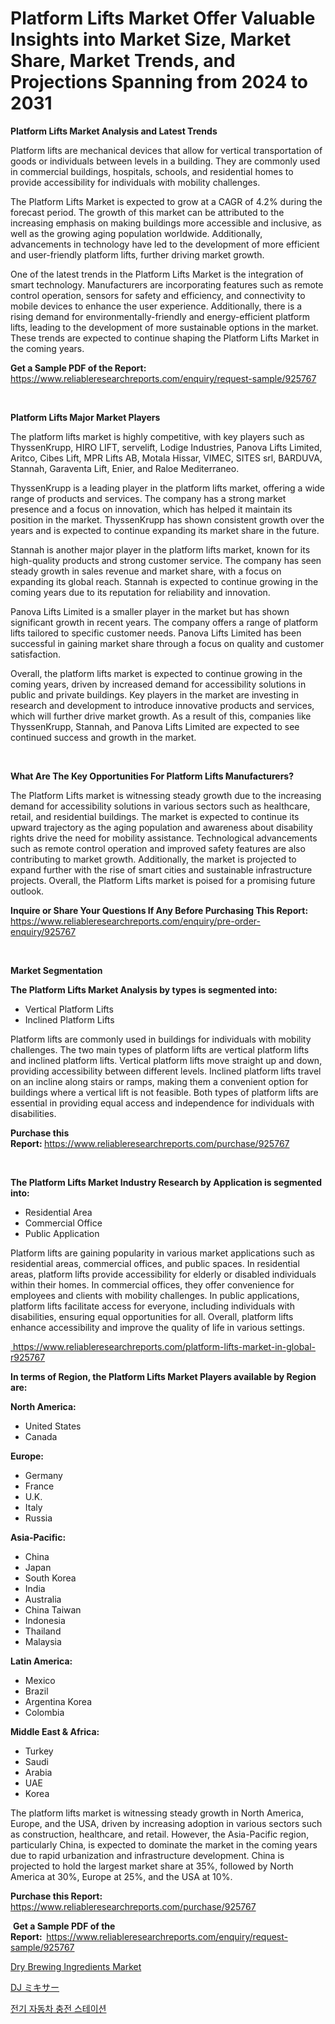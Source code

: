 <p><h1>Platform Lifts Market Offer Valuable Insights into Market Size, Market Share, Market Trends, and Projections Spanning from 2024 to 2031</h1></p><p><strong>Platform Lifts Market Analysis and Latest Trends</strong></p>
<p><p>Platform lifts are mechanical devices that allow for vertical transportation of goods or individuals between levels in a building. They are commonly used in commercial buildings, hospitals, schools, and residential homes to provide accessibility for individuals with mobility challenges.</p><p>The Platform Lifts Market is expected to grow at a CAGR of 4.2% during the forecast period. The growth of this market can be attributed to the increasing emphasis on making buildings more accessible and inclusive, as well as the growing aging population worldwide. Additionally, advancements in technology have led to the development of more efficient and user-friendly platform lifts, further driving market growth.</p><p>One of the latest trends in the Platform Lifts Market is the integration of smart technology. Manufacturers are incorporating features such as remote control operation, sensors for safety and efficiency, and connectivity to mobile devices to enhance the user experience. Additionally, there is a rising demand for environmentally-friendly and energy-efficient platform lifts, leading to the development of more sustainable options in the market. These trends are expected to continue shaping the Platform Lifts Market in the coming years.</p></p>
<p><strong>Get a Sample PDF of the Report:&nbsp;</strong> <a href="https://www.reliableresearchreports.com/enquiry/request-sample/925767">https://www.reliableresearchreports.com/enquiry/request-sample/925767</a></p>
<p>&nbsp;</p>
<p><strong>Platform Lifts Major Market Players</strong></p>
<p><p>The platform lifts market is highly competitive, with key players such as ThyssenKrupp, HIRO LIFT, servelift, Lodige Industries, Panova Lifts Limited, Aritco, Cibes Lift, MPR Lifts AB, Motala Hissar, VIMEC, SITES srl, BARDUVA, Stannah, Garaventa Lift, Enier, and Raloe Mediterraneo.</p><p>ThyssenKrupp is a leading player in the platform lifts market, offering a wide range of products and services. The company has a strong market presence and a focus on innovation, which has helped it maintain its position in the market. ThyssenKrupp has shown consistent growth over the years and is expected to continue expanding its market share in the future.</p><p>Stannah is another major player in the platform lifts market, known for its high-quality products and strong customer service. The company has seen steady growth in sales revenue and market share, with a focus on expanding its global reach. Stannah is expected to continue growing in the coming years due to its reputation for reliability and innovation.</p><p>Panova Lifts Limited is a smaller player in the market but has shown significant growth in recent years. The company offers a range of platform lifts tailored to specific customer needs. Panova Lifts Limited has been successful in gaining market share through a focus on quality and customer satisfaction.</p><p>Overall, the platform lifts market is expected to continue growing in the coming years, driven by increased demand for accessibility solutions in public and private buildings. Key players in the market are investing in research and development to introduce innovative products and services, which will further drive market growth. As a result of this, companies like ThyssenKrupp, Stannah, and Panova Lifts Limited are expected to see continued success and growth in the market.</p></p>
<p>&nbsp;</p>
<p><strong>What Are The Key Opportunities For Platform Lifts Manufacturers?</strong></p>
<p><p>The Platform Lifts market is witnessing steady growth due to the increasing demand for accessibility solutions in various sectors such as healthcare, retail, and residential buildings. The market is expected to continue its upward trajectory as the aging population and awareness about disability rights drive the need for mobility assistance. Technological advancements such as remote control operation and improved safety features are also contributing to market growth. Additionally, the market is projected to expand further with the rise of smart cities and sustainable infrastructure projects. Overall, the Platform Lifts market is poised for a promising future outlook.</p></p>
<p><strong>Inquire or Share Your Questions If Any Before Purchasing This Report:</strong> <a href="https://www.reliableresearchreports.com/enquiry/pre-order-enquiry/925767">https://www.reliableresearchreports.com/enquiry/pre-order-enquiry/925767</a></p>
<p>&nbsp;</p>
<p><strong>Market Segmentation</strong></p>
<p><strong>The Platform Lifts Market Analysis by types is segmented into:</strong></p>
<p><ul><li>Vertical Platform Lifts</li><li>Inclined Platform Lifts</li></ul></p>
<p><p>Platform lifts are commonly used in buildings for individuals with mobility challenges. The two main types of platform lifts are vertical platform lifts and inclined platform lifts. Vertical platform lifts move straight up and down, providing accessibility between different levels. Inclined platform lifts travel on an incline along stairs or ramps, making them a convenient option for buildings where a vertical lift is not feasible. Both types of platform lifts are essential in providing equal access and independence for individuals with disabilities.</p></p>
<p><strong>Purchase this Report:&nbsp;</strong><a href="https://www.reliableresearchreports.com/purchase/925767">https://www.reliableresearchreports.com/purchase/925767</a></p>
<p>&nbsp;</p>
<p><strong>The Platform Lifts Market Industry Research by Application is segmented into:</strong></p>
<p><ul><li>Residential Area</li><li>Commercial Office</li><li>Public Application</li></ul></p>
<p><p>Platform lifts are gaining popularity in various market applications such as residential areas, commercial offices, and public spaces. In residential areas, platform lifts provide accessibility for elderly or disabled individuals within their homes. In commercial offices, they offer convenience for employees and clients with mobility challenges. In public applications, platform lifts facilitate access for everyone, including individuals with disabilities, ensuring equal opportunities for all. Overall, platform lifts enhance accessibility and improve the quality of life in various settings.</p></p>
<p><a href="https://www.reliableresearchreports.com/platform-lifts-market-in-global-r925767">&nbsp;https://www.reliableresearchreports.com/platform-lifts-market-in-global-r925767</a></p>
<p><strong>In terms of Region, the Platform Lifts Market Players available by Region are:</strong></p>
<p>
    <p> <strong> North America: </strong>
        <ul>
            <li>United States</li>
            <li>Canada</li>
        </ul>
        </p> 
    <p> <strong> Europe: </strong>
        <ul>
            <li>Germany</li>
            <li>France</li>
            <li>U.K.</li>
            <li>Italy</li>
            <li>Russia</li>
        </ul>
        </p> 
    <p> <strong> Asia-Pacific: </strong>
        <ul>
            <li>China</li>
            <li>Japan</li>
            <li>South Korea</li>
            <li>India</li>
            <li>Australia</li>
            <li>China Taiwan</li>
            <li>Indonesia</li>
            <li>Thailand</li>
            <li>Malaysia</li>
        </ul>
        </p> 
    <p> <strong> Latin America: </strong>
        <ul>
            <li>Mexico</li>
            <li>Brazil</li>
            <li>Argentina Korea</li>
            <li>Colombia</li>
        </ul>
        </p> 
    <p> <strong> Middle East & Africa: </strong>
        <ul>
            <li>Turkey</li>
            <li>Saudi</li>
            <li>Arabia</li>
            <li>UAE</li>
            <li>Korea</li>
        </ul>
    </p>
    </p>
<p><p>The platform lifts market is witnessing steady growth in North America, Europe, and the USA, driven by increasing adoption in various sectors such as construction, healthcare, and retail. However, the Asia-Pacific region, particularly China, is expected to dominate the market in the coming years due to rapid urbanization and infrastructure development. China is projected to hold the largest market share at 35%, followed by North America at 30%, Europe at 25%, and the USA at 10%.</p></p>
<p><strong>Purchase this Report: </strong><a href="https://www.reliableresearchreports.com/purchase/925767">https://www.reliableresearchreports.com/purchase/925767</a></p>
<p>&nbsp;<strong>Get a Sample PDF of the Report:&nbsp;&nbsp;</strong><a href="https://www.reliableresearchreports.com/enquiry/request-sample/925767">https://www.reliableresearchreports.com/enquiry/request-sample/925767</a></p>
<p><strong></strong></p>
<p><p><a href="https://chivalrous-flock-a86.notion.site/Dry-Brewing-Ingredients-Market-Trends-and-Market-Analysis-forecasted-for-period-2024-2031-959a63da8f424a489585d56a78c99786">Dry Brewing Ingredients Market</a></p><p><a href="https://medium.com/@chloekessler01/dj%E3%83%9F%E3%82%AD%E3%82%B5%E3%83%BC%E5%B8%82%E5%A0%B4-%E3%82%BF%E3%82%A4%E3%83%97-%E3%82%A2%E3%83%97%E3%83%AA%E3%82%B1%E3%83%BC%E3%82%B7%E3%83%A7%E3%83%B3-%E5%9C%B0%E7%90%86%E3%81%AB%E3%82%88%E3%82%8B%E5%8C%85%E6%8B%AC%E7%9A%84%E8%A9%95%E4%BE%A1-9fcb8c43c62d">DJ ミキサー</a></p><p><a href="https://medium.com/@ralphyjames/%EC%A0%84%EA%B8%B0-%EC%9E%90%EB%8F%99%EC%B0%A8-%EC%B6%A9%EC%A0%84%EC%86%8C-%EC%8B%9C%EC%9E%A5-%EC%A0%90%EC%9C%A0%EC%9C%A8-%EC%A7%84%ED%99%94-%EB%B0%8F-%EC%8B%9C%EC%9E%A5-%EC%84%B1%EC%9E%A5-%ED%8A%B8%EB%A0%8C%EB%93%9C-2024-2031-91d021ff5572">전기 자동차 충전 스테이션</a></p></p>